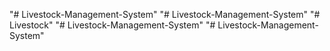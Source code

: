 "# Livestock-Management-System" 
"# Livestock-Management-System" 
"# Livestock" 
"# Livestock-Management-System" 
"# Livestock-Management-System" 
